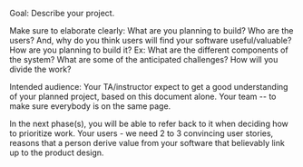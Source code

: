 Goal: Describe your project.

Make sure to elaborate clearly:
  What are you planning to build? Who are the users? And, why do you think users will find your software useful/valuable?
  How are you planning to build it?
    Ex: What are the different components of the system? What are some of the anticipated challenges? How will you divide the work?

Intended audience:
  Your TA/instructor expect to get a good understanding of your planned project, based on this document alone.
  Your team -- to make sure everybody is on the same page. 

In the next phase(s), you will be able to refer back to it when deciding how to prioritize work.
Your users - we need 2 to 3 convincing user stories, reasons that a person derive value from your software that believably link up to the product design.
